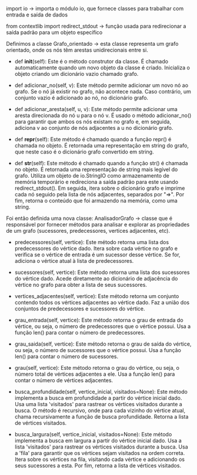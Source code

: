 import io -> importa o módulo io, que fornece classes para trabalhar com entrada e saída de dados

from contextlib import redirect_stdout -> função usada para redirecionar a saída padrão para um objeto específico

Definimos a classe Grafo_orientado -> esta classe representa um grafo orientado, onde os nós têm arestas unidirecionais entre si.

- def __init__(self): Este é o método construtor da classe. É chamado automaticamente quando um novo objeto da classe é criado. Inicializa o objeto criando um dicionário vazio chamado grafo.

- def adicionar_no(self, v): Este método permite adicionar um novo nó ao grafo. Se o nó já existir no grafo, não acontece nada. Caso contrário, um conjunto vazio é adicionado ao nó, no dicionário grafo.

- def adicionar_aresta(self, u, v): Este método permite adicionar uma aresta direcionada do nó u para o nó v. É usado o método adicionar_no() para garantir que ambos os nós existam no grafo e, em seguida, adiciona v ao conjunto de nós adjacentes a u no dicionário grafo.

- def __repr__(self): Este método é chamado quando a função repr() é chamada no objeto. É retornada uma representação em string do grafo, que neste caso é o dicionário grafo convertido em string.

- def __str__(self): Este método  é chamado quando a função str() é chamada no objeto. É retornada uma representação de string mais legível do grafo. Utiliza um objeto de io.StringIO como armazenamento de memória temporário e redireciona a saída padrão para este usando redirect_stdout(). Em seguida, itera sobre o dicionário grafo e imprime cada nó seguido pela lista de nós adjacentes, separados por "=>". Por fim, retorna o conteúdo que foi armazendo na memória, como uma string.

Foi então definida uma nova classe:  AnalisadorGrafo -> classe que é responsável por fornecer métodos para analisar e explorar as propriedades de um grafo (sucessores, predecessores, vertices adjacentes, etc).

- predecessores(self, vertice): Este método retorna uma lista dos predecessores do vértice dado. Itera sobre cada vértice no grafo e verifica se o vértice de entrada é um sucessor desse vértice. Se for, adiciona o vértice atual à lista de predecessores.

- sucessores(self, vertice): Este método retorna uma lista dos sucessores do vértice dado. Acede diretamente ao dicionário de adjacência do vértice no grafo para obter a lista de seus sucessores.

- vertices_adjacentes(self, vertice): Este método retorna um conjunto contendo todos os vértices adjacentes ao vértice dado. Faz a união dos conjuntos de predecessores e sucessores do vértice.

- grau_entrada(self, vertice): Este método retorna o grau de entrada do vértice, ou seja, o número de predecessores que o vértice possui. Usa a função len() para contar o número de predecessores.

- grau_saida(self, vertice): Este método retorna o grau de saída do vértice, ou seja, o número de sucessores que o vértice possui. Usa a função len() para contar o número de sucessores.

- grau(self, vertice): Este método retorna o grau do vértice, ou seja, o número total de vértices adjacentes a ele. Usa a função len() para contar o número de vértices adjacentes.

- busca_profundidade(self, vertice_inicial, visitados=None): Este método implementa a busca em profundidade a partir do vértice inicial dado. Usa uma lista 'visitados' para rastrear os vértices visitados durante a busca. O método é recursivo, onde para cada vizinho do vértice atual, chama recursivamente a função de busca profundidade. Retorna a lista de vértices visitados.

- busca_largura(self, vertice_inicial, visitados=None): Este método implementa a busca em largura a partir do vértice inicial dado. Usa a lista 'visitados' para rastrear os vértices visitados durante a busca. Usa a 'fila' para garantir que os vértices sejam visitados na ordem correta. Itera sobre os vértices na fila, visitando cada vértice e adicionando os seus sucessores a esta. Por fim, retorna a lista de vértices visitados.


